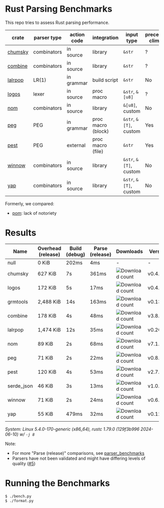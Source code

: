 # Rust Parsing Benchmarks

This repo tries to assess Rust parsing performance.

| crate     | parser type | action code | integration        | input type             | precedence climbing | parameterized rules | streaming input |
|-----------|-------------|-------------|--------------------|------------------------|---------------------|---------------------|-----------------|
| [chumsky] | combinators | in source   | library            | `&str`                 | ?                   | ?                   | ?               |
| [combine] | combinators | in source   | library            | `&str`                 | ?                   | ?                   | ?               |
| [lalrpop] | LR(1)       | in grammar  | build script       | `&str`                 | No                  | Yes                 | No              |
| [logos]   | lexer       | in source   | proc macro         | `&str`, `&[u8]`        | ?                   | ?                   | ?               |
| [nom]     | combinators | in source   | library            | `&[u8]`, custom        | No                  | Yes                 | Yes             |
| [peg]     | PEG         | in grammar  | proc macro (block) | `&str`, `&[T]`, custom | Yes                 | Yes                 | No              |
| [pest]    | PEG         | external    | proc macro (file)  | `&str`                 | Yes                 | No                  | No              |
| [winnow]  | combinators | in source   | library            | `&str`, `&[T]`, custom | No                  | Yes                 | Yes             |
| [yap]     | combinators | in source   | library            | `&str`, `&[T]`, custom | No                  | Yes                 | ?               |

Formerly, we compared:
- [pom]: lack of notoriety

# Results

Name | Overhead (release) | Build (debug) | Parse (release) | Downloads | Version
-----|--------------------|---------------|-----------------|-----------|--------
null | 0 KiB | 202ms | 4ms | - | -
chumsky | 627 KiB | 7s | 361ms | ![Download count](https://img.shields.io/crates/dr/ariadne) | v0.4.1
logos | 172 KiB | 5s | 17ms | ![Download count](https://img.shields.io/crates/dr/ariadne) | v0.4.1
grmtools | 2,488 KiB | 14s | 163ms | ![Download count](https://img.shields.io/crates/dr/cfgrammar) | v0.13.7
combine | 178 KiB | 4s | 48ms | ![Download count](https://img.shields.io/crates/dr/combine) | v3.8.1
lalrpop | 1,474 KiB | 12s | 35ms | ![Download count](https://img.shields.io/crates/dr/lalrpop-util) | v0.20.2
nom | 89 KiB | 2s | 68ms | ![Download count](https://img.shields.io/crates/dr/nom) | v7.1.3
peg | 71 KiB | 2s | 22ms | ![Download count](https://img.shields.io/crates/dr/peg) | v0.8.3
pest | 120 KiB | 4s | 53ms | ![Download count](https://img.shields.io/crates/dr/pest) | v2.7.10
serde_json | 46 KiB | 3s | 13ms | ![Download count](https://img.shields.io/crates/dr/serde_json) | v1.0.119
winnow | 71 KiB | 2s | 24ms | ![Download count](https://img.shields.io/crates/dr/winnow) | v0.6.13
yap | 55 KiB | 479ms | 32ms | ![Download count](https://img.shields.io/crates/dr/yap) | v0.12.0

*System: Linux 5.4.0-170-generic (x86_64), rustc 1.79.0 (129f3b996 2024-06-10) w/ `-j 8`*

Note:
- For more "Parse (release)" comparisons, see [parser_benchmarks](https://github.com/rust-bakery/parser_benchmarks)
- Parsers have not been validated and might have differing levels of quality ([#5](https://github.com/epage/parse-benchmarks-rs/issues/5))

# Running the Benchmarks

```bash
$ ./bench.py
$ ./format.py
```

[chumsky]: https://github.com/zesterer/chumsky
[combine]: https://github.com/Marwes/combine
[lalrpop]: https://github.com/lalrpop/lalrpop
[logos]: https://github.com/maciejhirsz/logos
[nom]: https://github.com/geal/nom
[peg]: https://github.com/kevinmehall/rust-peg
[pest]: https://github.com/pest-parser/pest
[pom]: https://github.com/j-f-liu/pom
[winnow]: https://github.com/winnow-rs/winnow
[yap]: https://github.com/jsdw/yap
